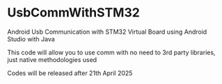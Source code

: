 # UsbCommWithSTM32
Android Usb Communication with STM32 Virtual Board using Android Studio with Java

This code will allow you to use comm with no need to 3rd party libraries, just native methodologies used

Codes will be released after 21th April 2025
